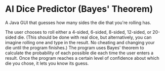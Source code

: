 # AI Dice Predictor (Bayes' Theorem)
A Java GUI that guesses how many sides the die that you're rolling has.

The user chooses to roll either a 4-sided, 6-sided, 8-sided, 12-sided, or 20-sided die.
(This should be done with real dice, but alternatively, you can imagine rolling one and type in the result.
No cheating and changing your die until the program finishes.)
The program uses Bayes' theorem to calculate the probability of each possible die each time the user enters a result.
Once the program reaches a certain level of confidence about which die you chose, it lets you know its guess.
